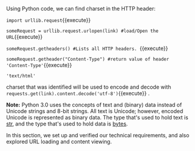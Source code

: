 Using Python code, we can find charset in the HTTP header:

`import urllib.request`{{execute}}

`someRequest = urllib.request.urlopen(link) #load/Open the URL`{{execute}} 

`someRequest.getheaders() #Lists all HTTP headers. `{{execute}} 

`someRequest.getheader("Content-Type") #return value of header 'Content-Type'`{{execute}} 

```
'text/html'
```

charset that was identified will be used to encode and decode with `requests.get(link).content.decode('utf-8')`{{execute}} .

**Note:** Python 3.0 uses the concepts of text and (binary) data instead of Unicode strings and 8-bit strings. All text is Unicode; however, encoded Unicode is represented as binary data. The type that's used to hold text is [str](https://docs.python.org/3/library/stdtypes.html#str), and the type that's used to hold data is [bytes](https://docs.python.org/3/library/stdtypes.html#bytes).

In this section, we set up and verified our technical requirements, and also explored URL loading and content viewing.